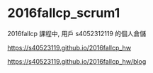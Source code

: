 # 2016fallcp_scrum1
2016fallcp 課程中, 用戶 s4052312119  的個人倉儲

https://s40523119.github.io/2016fallcp_hw

https://s40523119.github.io/2016fallcp_hw/blog
